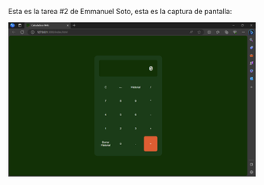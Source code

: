 Esta es la tarea #2 de Emmanuel Soto, esta es la captura de pantalla:

![Mi captura de pantalla](/resources/mitarea.png)